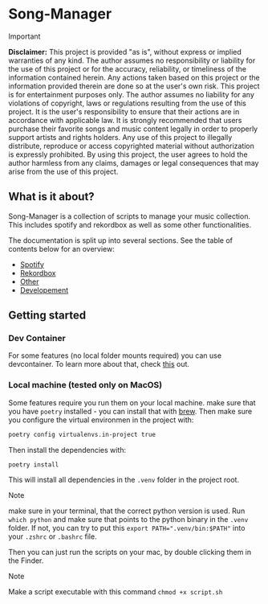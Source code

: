 # Song-Manager

> [!IMPORTANT]
> **Disclaimer:**
> This project is provided "as is", without express or implied warranties of any kind. The author assumes no responsibility or liability for the use of this project or for the accuracy, reliability, or timeliness of the information contained herein. Any actions taken based on this project or the information provided therein are done so at the user's own risk.
> This project is for entertainment purposes only. The author assumes no liability for any violations of copyright, laws or regulations resulting from the use of this project. It is the user's responsibility to ensure that their actions are in accordance with applicable law.
> It is strongly recommended that users purchase their favorite songs and music content legally in order to properly support artists and rights holders. Any use of this project to illegally distribute, reproduce or access copyrighted material without authorization is expressly prohibited.
> By using this project, the user agrees to hold the author harmless from any claims, damages or legal consequences that may arise from the use of this project.

## What is it about?

Song-Manager is a collection of scripts to manage your music collection. This includes spotify and rekordbox as well as some other functionalities.

The documentation is split up into several sections. See the table of contents below for an overview:

- [Spotify](./docs/spotify.md)
- [Rekordbox](./docs/rekordbox.md)
- [Other](./docs/other.md)
- [Developement](./docs/developement.md)

## Getting started

### Dev Container

For some features (no local folder mounts required) you can use devcontainer. To learn more about that, check [this](https://code.visualstudio.com/docs/devcontainers/containers) out.

### Local machine (tested only on MacOS)

Some features require you run them on your local machine.
make sure that you have `poetry` installed - you can install that with [brew](https://brew.sh). Then make sure you configure the virtual environmen in the project with:

```bash
poetry config virtualenvs.in-project true
```

Then install the dependencies with:

```bash
poetry install
```

This will install all dependencies in the `.venv` folder in the project root.

> [!NOTE]
> make sure in your terminal, that the correct python version is used. Run `which python` and make sure that points to the python binary in the `.venv` folder.
> If not, you can try to put this `export PATH=".venv/bin:$PATH"` into your `.zshrc` or `.bashrc` file.

Then you can just run the scripts on your mac, by double clicking them in the Finder.

> [!NOTE]
> Make a script executable with this command `chmod +x script.sh`
